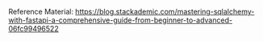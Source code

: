 Reference Material: https://blog.stackademic.com/mastering-sqlalchemy-with-fastapi-a-comprehensive-guide-from-beginner-to-advanced-06fc99496522